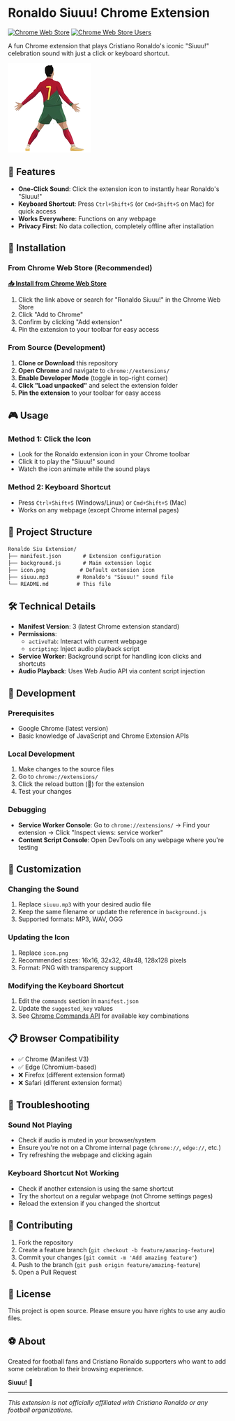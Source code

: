 # Ronaldo Siuuu! Chrome Extension

[![Chrome Web Store](https://img.shields.io/chrome-web-store/v/ajjnpmpdkgkcfolnmkfjaeimhaebcpfn?style=for-the-badge&logo=googlechrome&logoColor=white&label=Chrome%20Web%20Store)](https://chromewebstore.google.com/detail/ronaldo-siuuu-click-or-ct/ajjnpmpdkgkcfolnmkfjaeimhaebcpfn)
[![Chrome Web Store Users](https://img.shields.io/chrome-web-store/users/ajjnpmpdkgkcfolnmkfjaeimhaebcpfn?style=for-the-badge&logo=googlechrome&logoColor=white)](https://chromewebstore.google.com/detail/ronaldo-siuuu-click-or-ct/ajjnpmpdkgkcfolnmkfjaeimhaebcpfn)

A fun Chrome extension that plays Cristiano Ronaldo's iconic "Siuuu!" celebration sound with just a click or keyboard shortcut.

![Ronaldo Siuuu!](icon.png)

## 🎵 Features

- **One-Click Sound**: Click the extension icon to instantly hear Ronaldo's "Siuuu!" 
- **Keyboard Shortcut**: Press `Ctrl+Shift+S` (or `Cmd+Shift+S` on Mac) for quick access
- **Works Everywhere**: Functions on any webpage
- **Privacy First**: No data collection, completely offline after installation

## 🚀 Installation

### From Chrome Web Store (Recommended)

**[📥 Install from Chrome Web Store](https://chromewebstore.google.com/detail/ronaldo-siuuu-click-or-ct/ajjnpmpdkgkcfolnmkfjaeimhaebcpfn)**

1. Click the link above or search for "Ronaldo Siuuu!" in the Chrome Web Store
2. Click "Add to Chrome" 
3. Confirm by clicking "Add extension"
4. Pin the extension to your toolbar for easy access

### From Source (Development)

1. **Clone or Download** this repository
2. **Open Chrome** and navigate to `chrome://extensions/`
3. **Enable Developer Mode** (toggle in top-right corner)
4. **Click "Load unpacked"** and select the extension folder
5. **Pin the extension** to your toolbar for easy access

## 🎮 Usage

### Method 1: Click the Icon
- Look for the Ronaldo extension icon in your Chrome toolbar
- Click it to play the "Siuuu!" sound
- Watch the icon animate while the sound plays

### Method 2: Keyboard Shortcut
- Press `Ctrl+Shift+S` (Windows/Linux) or `Cmd+Shift+S` (Mac)
- Works on any webpage (except Chrome internal pages)

## 📁 Project Structure

```
Ronaldo Siu Extension/
├── manifest.json       # Extension configuration
├── background.js       # Main extension logic
├── icon.png           # Default extension icon
├── siuuu.mp3         # Ronaldo's "Siuuu!" sound file
└── README.md         # This file
```

## 🛠️ Technical Details

- **Manifest Version**: 3 (latest Chrome extension standard)
- **Permissions**: 
  - `activeTab`: Interact with current webpage
  - `scripting`: Inject audio playback script
- **Service Worker**: Background script for handling icon clicks and shortcuts
- **Audio Playback**: Uses Web Audio API via content script injection

## 🔧 Development

### Prerequisites
- Google Chrome (latest version)
- Basic knowledge of JavaScript and Chrome Extension APIs

### Local Development
1. Make changes to the source files
2. Go to `chrome://extensions/`
3. Click the reload button (🔄) for the extension
4. Test your changes

### Debugging
- **Service Worker Console**: Go to `chrome://extensions/` → Find your extension → Click "Inspect views: service worker"
- **Content Script Console**: Open DevTools on any webpage where you're testing

## 🎨 Customization

### Changing the Sound
1. Replace `siuuu.mp3` with your desired audio file
2. Keep the same filename or update the reference in `background.js`
3. Supported formats: MP3, WAV, OGG

### Updating the Icon
1. Replace `icon.png` 
2. Recommended sizes: 16x16, 32x32, 48x48, 128x128 pixels
3. Format: PNG with transparency support

### Modifying the Keyboard Shortcut
1. Edit the `commands` section in `manifest.json`
2. Update the `suggested_key` values
3. See [Chrome Commands API](https://developer.chrome.com/docs/extensions/reference/commands/) for available key combinations

## 📋 Browser Compatibility

- ✅ Chrome (Manifest V3)
- ✅ Edge (Chromium-based)
- ❌ Firefox (different extension format)
- ❌ Safari (different extension format)

## 🐛 Troubleshooting

### Sound Not Playing
- Check if audio is muted in your browser/system
- Ensure you're not on a Chrome internal page (`chrome://`, `edge://`, etc.)
- Try refreshing the webpage and clicking again


### Keyboard Shortcut Not Working
- Check if another extension is using the same shortcut
- Try the shortcut on a regular webpage (not Chrome settings pages)
- Reload the extension if you changed the shortcut

## 🤝 Contributing

1. Fork the repository
2. Create a feature branch (`git checkout -b feature/amazing-feature`)
3. Commit your changes (`git commit -m 'Add amazing feature'`)
4. Push to the branch (`git push origin feature/amazing-feature`)
5. Open a Pull Request

## 📄 License

This project is open source. Please ensure you have rights to use any audio files.

## ⚽ About

Created for football fans and Cristiano Ronaldo supporters who want to add some celebration to their browsing experience. 

**Siuuu!** 🎉

---

*This extension is not officially affiliated with Cristiano Ronaldo or any football organizations.*